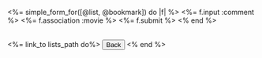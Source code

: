 <%= simple_form_for([@list, @bookmark]) do |f| %>
  <%= f.input :comment %>
  <%= f.association :movie %>
  <%= f.submit %>
<% end %>

<div class="bookmarks-container">

</div>

 <br />
  <%= link_to lists_path do%>
    <button type="button" class="btn btn-primary">Back</button>
  <% end %>
